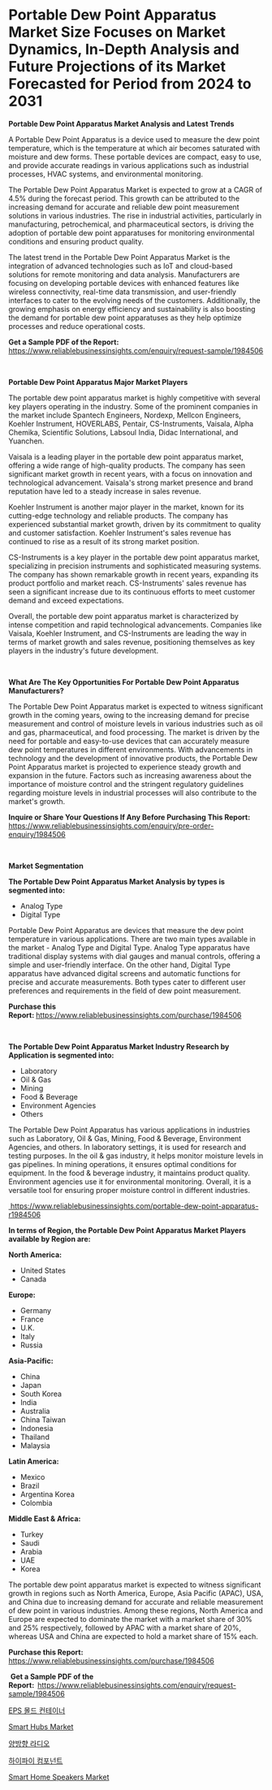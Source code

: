 <p><h1>Portable Dew Point Apparatus Market Size Focuses on Market Dynamics, In-Depth Analysis and Future Projections of its Market Forecasted for Period from 2024 to 2031</h1></p><p><strong>Portable Dew Point Apparatus Market Analysis and Latest Trends</strong></p>
<p><p>A Portable Dew Point Apparatus is a device used to measure the dew point temperature, which is the temperature at which air becomes saturated with moisture and dew forms. These portable devices are compact, easy to use, and provide accurate readings in various applications such as industrial processes, HVAC systems, and environmental monitoring.</p><p>The Portable Dew Point Apparatus Market is expected to grow at a CAGR of 4.5% during the forecast period. This growth can be attributed to the increasing demand for accurate and reliable dew point measurement solutions in various industries. The rise in industrial activities, particularly in manufacturing, petrochemical, and pharmaceutical sectors, is driving the adoption of portable dew point apparatuses for monitoring environmental conditions and ensuring product quality.</p><p>The latest trend in the Portable Dew Point Apparatus Market is the integration of advanced technologies such as IoT and cloud-based solutions for remote monitoring and data analysis. Manufacturers are focusing on developing portable devices with enhanced features like wireless connectivity, real-time data transmission, and user-friendly interfaces to cater to the evolving needs of the customers. Additionally, the growing emphasis on energy efficiency and sustainability is also boosting the demand for portable dew point apparatuses as they help optimize processes and reduce operational costs.</p></p>
<p><strong>Get a Sample PDF of the Report:&nbsp;</strong> <a href="https://www.reliablebusinessinsights.com/enquiry/request-sample/1984506">https://www.reliablebusinessinsights.com/enquiry/request-sample/1984506</a></p>
<p>&nbsp;</p>
<p><strong>Portable Dew Point Apparatus Major Market Players</strong></p>
<p><p>The portable dew point apparatus market is highly competitive with several key players operating in the industry. Some of the prominent companies in the market include Spantech Engineers, Nordexp, Mellcon Engineers, Koehler Instrument, HOVERLABS, Pentair, CS-Instruments, Vaisala, Alpha Chemika, Scientific Solutions, Labsoul India, Didac International, and Yuanchen.</p><p>Vaisala is a leading player in the portable dew point apparatus market, offering a wide range of high-quality products. The company has seen significant market growth in recent years, with a focus on innovation and technological advancement. Vaisala's strong market presence and brand reputation have led to a steady increase in sales revenue.</p><p>Koehler Instrument is another major player in the market, known for its cutting-edge technology and reliable products. The company has experienced substantial market growth, driven by its commitment to quality and customer satisfaction. Koehler Instrument's sales revenue has continued to rise as a result of its strong market position.</p><p>CS-Instruments is a key player in the portable dew point apparatus market, specializing in precision instruments and sophisticated measuring systems. The company has shown remarkable growth in recent years, expanding its product portfolio and market reach. CS-Instruments' sales revenue has seen a significant increase due to its continuous efforts to meet customer demand and exceed expectations.</p><p>Overall, the portable dew point apparatus market is characterized by intense competition and rapid technological advancements. Companies like Vaisala, Koehler Instrument, and CS-Instruments are leading the way in terms of market growth and sales revenue, positioning themselves as key players in the industry's future development.</p></p>
<p>&nbsp;</p>
<p><strong>What Are The Key Opportunities For Portable Dew Point Apparatus Manufacturers?</strong></p>
<p><p>The Portable Dew Point Apparatus market is expected to witness significant growth in the coming years, owing to the increasing demand for precise measurement and control of moisture levels in various industries such as oil and gas, pharmaceutical, and food processing. The market is driven by the need for portable and easy-to-use devices that can accurately measure dew point temperatures in different environments. With advancements in technology and the development of innovative products, the Portable Dew Point Apparatus market is projected to experience steady growth and expansion in the future. Factors such as increasing awareness about the importance of moisture control and the stringent regulatory guidelines regarding moisture levels in industrial processes will also contribute to the market's growth.</p></p>
<p><strong>Inquire or Share Your Questions If Any Before Purchasing This Report:</strong> <a href="https://www.reliablebusinessinsights.com/enquiry/pre-order-enquiry/1984506">https://www.reliablebusinessinsights.com/enquiry/pre-order-enquiry/1984506</a></p>
<p>&nbsp;</p>
<p><strong>Market Segmentation</strong></p>
<p><strong>The Portable Dew Point Apparatus Market Analysis by types is segmented into:</strong></p>
<p><ul><li>Analog Type</li><li>Digital Type</li></ul></p>
<p><p>Portable Dew Point Apparatus are devices that measure the dew point temperature in various applications. There are two main types available in the market - Analog Type and Digital Type. Analog Type apparatus have traditional display systems with dial gauges and manual controls, offering a simple and user-friendly interface. On the other hand, Digital Type apparatus have advanced digital screens and automatic functions for precise and accurate measurements. Both types cater to different user preferences and requirements in the field of dew point measurement.</p></p>
<p><strong>Purchase this Report:&nbsp;</strong><a href="https://www.reliablebusinessinsights.com/purchase/1984506">https://www.reliablebusinessinsights.com/purchase/1984506</a></p>
<p>&nbsp;</p>
<p><strong>The Portable Dew Point Apparatus Market Industry Research by Application is segmented into:</strong></p>
<p><ul><li>Laboratory</li><li>Oil & Gas</li><li>Mining</li><li>Food & Beverage</li><li>Environment Agencies</li><li>Others</li></ul></p>
<p><p>The Portable Dew Point Apparatus has various applications in industries such as Laboratory, Oil & Gas, Mining, Food & Beverage, Environment Agencies, and others. In laboratory settings, it is used for research and testing purposes. In the oil & gas industry, it helps monitor moisture levels in gas pipelines. In mining operations, it ensures optimal conditions for equipment. In the food & beverage industry, it maintains product quality. Environment agencies use it for environmental monitoring. Overall, it is a versatile tool for ensuring proper moisture control in different industries.</p></p>
<p><a href="https://www.reliablebusinessinsights.com/portable-dew-point-apparatus-r1984506">&nbsp;https://www.reliablebusinessinsights.com/portable-dew-point-apparatus-r1984506</a></p>
<p><strong>In terms of Region, the Portable Dew Point Apparatus Market Players available by Region are:</strong></p>
<p>
    <p> <strong> North America: </strong>
        <ul>
            <li>United States</li>
            <li>Canada</li>
        </ul>
        </p> 
    <p> <strong> Europe: </strong>
        <ul>
            <li>Germany</li>
            <li>France</li>
            <li>U.K.</li>
            <li>Italy</li>
            <li>Russia</li>
        </ul>
        </p> 
    <p> <strong> Asia-Pacific: </strong>
        <ul>
            <li>China</li>
            <li>Japan</li>
            <li>South Korea</li>
            <li>India</li>
            <li>Australia</li>
            <li>China Taiwan</li>
            <li>Indonesia</li>
            <li>Thailand</li>
            <li>Malaysia</li>
        </ul>
        </p> 
    <p> <strong> Latin America: </strong>
        <ul>
            <li>Mexico</li>
            <li>Brazil</li>
            <li>Argentina Korea</li>
            <li>Colombia</li>
        </ul>
        </p> 
    <p> <strong> Middle East & Africa: </strong>
        <ul>
            <li>Turkey</li>
            <li>Saudi</li>
            <li>Arabia</li>
            <li>UAE</li>
            <li>Korea</li>
        </ul>
    </p>
    </p>
<p><p>The portable dew point apparatus market is expected to witness significant growth in regions such as North America, Europe, Asia Pacific (APAC), USA, and China due to increasing demand for accurate and reliable measurement of dew point in various industries. Among these regions, North America and Europe are expected to dominate the market with a market share of 30% and 25% respectively, followed by APAC with a market share of 20%, whereas USA and China are expected to hold a market share of 15% each.</p></p>
<p><strong>Purchase this Report: </strong><a href="https://www.reliablebusinessinsights.com/purchase/1984506">https://www.reliablebusinessinsights.com/purchase/1984506</a></p>
<p>&nbsp;<strong>Get a Sample PDF of the Report:&nbsp;&nbsp;</strong><a href="https://www.reliablebusinessinsights.com/enquiry/request-sample/1984506">https://www.reliablebusinessinsights.com/enquiry/request-sample/1984506</a></p>
<p><strong></strong></p>
<p><p><a href="https://medium.com/@eltaroberts01/%EC%A0%84-%EC%84%B8%EA%B3%84-eps-%EC%84%B1%ED%98%95-%EC%9A%A9%EA%B8%B0-%EC%8B%9C%EC%9E%A5-%EA%B8%B0%ED%9A%8C-%EB%B0%8F-2024%EB%85%84%EB%B6%80%ED%84%B0-2031%EB%85%84%EA%B9%8C%EC%A7%80%EC%9D%98-%EA%B8%B0%EA%B0%84%EC%97%90-%EB%8C%80%ED%95%9C-%EC%98%88%EC%B8%A1-16a1f9b644a3">EPS 몰드 컨테이너</a></p><p><a href="https://github.com/Whitneyboyettebo9kiw7yr13/Market-Research-Report-List-3/blob/main/smart-hubs-market.md">Smart Hubs Market</a></p><p><a href="https://github.com/vdhdwjyp90142/Market-Research-Report-List-2/blob/main/1581750158643.md">양방향 라디오</a></p><p><a href="https://github.com/langcat852024/Market-Research-Report-List-1/blob/main/5434563158642.md">하이파이 컴포넌트</a></p><p><a href="https://github.com/sonuprakash1/Market-Research-Report-List-3/blob/main/smart-home-speakers-market.md">Smart Home Speakers Market</a></p></p>